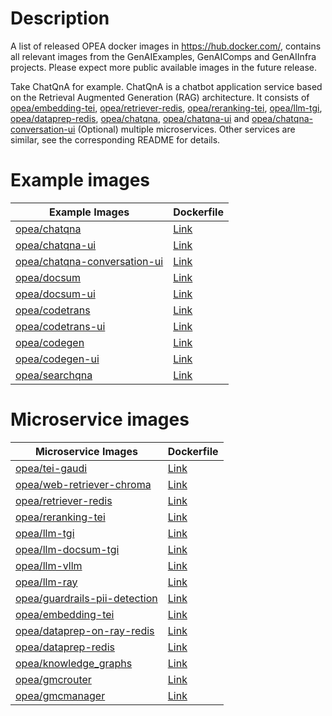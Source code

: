 # Description

A list of released OPEA docker images in https://hub.docker.com/, contains all relevant images from the GenAIExamples, GenAIComps and GenAIInfra projects. Please expect more public available images in the future release.

Take ChatQnA for example. ChatQnA is a chatbot application service based on the Retrieval Augmented Generation (RAG) architecture. It consists of <td class="tg-yk8o"><a href="https://hub.docker.com/r/opea/embedding-tei">opea/embedding-tei</a></td>, <td class="tg-yk8o"><a href="https://hub.docker.com/r/opea/retriever-redis">opea/retriever-redis</a></td>, <td class="tg-yk8o"><a href="https://hub.docker.com/r/opea/reranking-tei">opea/reranking-tei</a></td>, <td class="tg-yk8o"><a href="https://hub.docker.com/r/opea/llm-tgi">opea/llm-tgi</a></td>, <td class="tg-yk8o"><a href="https://hub.docker.com/r/opea/dataprep-redis">opea/dataprep-redis</a></td>, <td class="tg-yk8o"><a href="https://hub.docker.com/r/opea/chatqna">opea/chatqna</a></td>, <td class="tg-yk8o"><a href="https://hub.docker.com/r/opea/chatqna-ui">opea/chatqna-ui</a></td> and <td class="tg-yk8o"><a href="https://hub.docker.com/r/opea/chatqna-conversation-ui">opea/chatqna-conversation-ui</a></td> (Optional) multiple microservices. Other services are similar, see the corresponding README for details.

# Example images

<table class="tg"><thead>
  <tr>
    <th class="tg-cly1">Example Images</th>
    <th class="tg-cly1">Dockerfile</th>
  </tr></thead>
<tbody>
  <tr>
    <td class="tg-yk8o"><a href="https://hub.docker.com/r/opea/chatqna">opea/chatqna</a></td>
    <td class="tg-yk8o"><a href="https://github.com/opea-project/GenAIExamples/blob/main/ChatQnA/docker/Dockerfile">Link</a></td>
  </tr>
  <tr>
    <td class="tg-yk8o"><a href="https://hub.docker.com/r/opea/chatqna-ui">opea/chatqna-ui</a></td>
    <td class="tg-yk8o"><a href="https://github.com/opea-project/GenAIExamples/blob/main/ChatQnA/docker/ui/docker/Dockerfile">Link</a></td>
  </tr>
  <tr>
    <td class="tg-yk8o"><a href="https://hub.docker.com/r/opea/chatqna-conversation-ui">opea/chatqna-conversation-ui</a></td>
    <td class="tg-yk8o"><a href="https://github.com/opea-project/GenAIExamples/blob/main/ChatQnA/docker/ui/docker/Dockerfile.react">Link</a></td>
  </tr>
  <tr>
    <td class="tg-yk8o"><a href="https://hub.docker.com/r/opea/docsum">opea/docsum</a></td>
    <td class="tg-yk8o"><a href="https://github.com/opea-project/GenAIExamples/blob/main/DocSum/docker/Dockerfile">Link</a></td>
  </tr>
  <tr>
    <td class="tg-yk8o"><a href="https://hub.docker.com/r/opea/docsum-ui">opea/docsum-ui</a></td>
    <td class="tg-yk8o"><a href="https://github.com/opea-project/GenAIExamples/blob/main/DocSum/docker/ui/docker/Dockerfile">Link</a></td>
  </tr>
  <tr>
    <td class="tg-yk8o"><a href="https://hub.docker.com/r/opea/codetrans">opea/codetrans</a></td>
    <td class="tg-yk8o"><a href="https://github.com/opea-project/GenAIExamples/blob/main/CodeTrans/docker/Dockerfile">Link</a></td>
  </tr>
  <tr>
    <td class="tg-yk8o"><a href="https://hub.docker.com/r/opea/codetrans-ui">opea/codetrans-ui</a></td>
    <td class="tg-yk8o"><a href="https://github.com/opea-project/GenAIExamples/blob/main/CodeTrans/docker/ui/docker/Dockerfile">Link</a></td>
  </tr>
  <tr>
    <td class="tg-yk8o"><a href="https://hub.docker.com/r/opea/codegen">opea/codegen</a></td>
    <td class="tg-yk8o"><a href="https://github.com/opea-project/GenAIExamples/blob/main/CodeGen/docker/Dockerfile">Link</a></td>
  </tr>
  <tr>
    <td class="tg-yk8o"><a href="https://hub.docker.com/r/opea/codegen-ui">opea/codegen-ui</a></td>
    <td class="tg-yk8o"><a href="https://github.com/opea-project/GenAIExamples/blob/main/CodeGen/docker/ui/docker/Dockerfile">Link</a></td>
  </tr>
  <tr>
    <td class="tg-yk8o"><a href="https://hub.docker.com/r/opea/searchqna/tags">opea/searchqna</a></td>
    <td class="tg-yk8o"><a href="https://github.com/opea-project/GenAIExamples/blob/main/SearchQnA/docker/Dockerfile">Link</a></td>
  </tr>
</tbody></table>

# Microservice images

<table class="tg"><thead>
  <tr>
    <th class="tg-cly1">Microservice Images</th>
    <th class="tg-cly1">Dockerfile</th>
  </tr></thead>
<tbody>
  <tr>
    <td class="tg-yk8o"><a href="https://hub.docker.com/r/opea/tei-gaudi/tags">opea/tei-gaudi</a></td>
    <td class="tg-yk8o"><a href="https://github.com/huggingface/tei-gaudi/blob/habana-main/Dockerfile-hpu">Link</a></td>
  </tr>
  <tr>
    <td class="tg-yk8o"><a href="https://hub.docker.com/r/opea/web-retriever-chroma">opea/web-retriever-chroma</a></td>
    <td class="tg-yk8o"><a href="https://github.com/opea-project/GenAIComps/tree/main/comps/web_retrievers/langchain/chroma/docker">Link</a></td>
  </tr>
  <tr>
    <td class="tg-yk8o"><a href="https://hub.docker.com/r/opea/retriever-redis">opea/retriever-redis</a></td>
    <td class="tg-yk8o"><a href="https://github.com/opea-project/GenAIComps/blob/main/comps/retrievers/langchain/redis/docker/Dockerfile">Link</a></td>
  </tr>
  <tr>
    <td class="tg-yk8o"><a href="https://hub.docker.com/r/opea/reranking-tei">opea/reranking-tei</a></td>
    <td class="tg-yk8o"><a href="https://github.com/opea-project/GenAIComps/blob/main/comps/reranks/tei/docker/Dockerfile">Link</a></td>
  </tr>
  <tr>
    <td class="tg-yk8o"><a href="https://hub.docker.com/r/opea/llm-tgi">opea/llm-tgi</a></td>
    <td class="tg-yk8o"><a href="https://github.com/opea-project/GenAIComps/blob/main/comps/llms/text-generation/tgi/Dockerfile">Link</a></td>
  </tr>
  <tr>
    <td class="tg-yk8o"><a href="https://hub.docker.com/r/opea/llm-docsum-tgi">opea/llm-docsum-tgi</a></td>
    <td class="tg-yk8o"><a href="https://github.com/opea-project/GenAIComps/blob/main/comps/llms/summarization/tgi/Dockerfile">Link</a></td>
  </tr>
  <tr>
    <td class="tg-yk8o"><a href="https://hub.docker.com/r/opea/llm-vllm">opea/llm-vllm</a></td>
    <td class="tg-yk8o"><a href="https://github.com/opea-project/GenAIComps/blob/main/comps/llms/text-generation/vllm/docker/Dockerfile.microservice">Link</a></td>
  </tr>
  <tr>
    <td class="tg-yk8o"><a href="https://hub.docker.com/r/opea/llm-ray">opea/llm-ray</a></td>
    <td class="tg-yk8o"><a href="https://github.com/opea-project/GenAIComps/blob/main/comps/llms/text-generation/ray_serve/docker/Dockerfile.microservice">Link</a></td>
  </tr>
  <tr>
    <td class="tg-yk8o"><a href="https://hub.docker.com/r/opea/guardrails-pii-detection">opea/guardrails-pii-detection</a></td>
    <td class="tg-yk8o"><a href="https://github.com/opea-project/GenAIComps/blob/main/comps/guardrails/pii_detection/docker/Dockerfile">Link</a></td>
  </tr>
  <tr>
    <td class="tg-yk8o"><a href="https://hub.docker.com/r/opea/embedding-tei">opea/embedding-tei</a></td>
    <td class="tg-yk8o"><a href="https://github.com/opea-project/GenAIComps/blob/main/comps/embeddings/langchain/docker/Dockerfile">Link</a></td>
  </tr>
  <tr>
    <td class="tg-yk8o"><a href="https://hub.docker.com/r/opea/dataprep-on-ray-redis">opea/dataprep-on-ray-redis</a></td>
    <td class="tg-yk8o"><a href="https://github.com/opea-project/GenAIComps/blob/main/comps/dataprep/redis/langchain_ray/docker/Dockerfile">Link</a></td>
  </tr>
  <tr>
    <td class="tg-yk8o"><a href="https://hub.docker.com/r/opea/dataprep-redis">opea/dataprep-redis</a></td>
    <td class="tg-yk8o"><a href="https://github.com/opea-project/GenAIComps/blob/main/comps/dataprep/redis/langchain/docker/Dockerfile">Link</a></td>
  </tr>
  <tr>
    <td class="tg-yk8o"><a href="https://hub.docker.com/r/opea/knowledge_graphs">opea/knowledge_graphs</a></td>
    <td class="tg-yk8o"><a href="https://github.com/opea-project/GenAIComps/blob/main/comps/knowledgegraphs/langchain/docker/Dockerfile">Link</a></td>
  </tr>
  <tr>
    <td class="tg-yk8o"><a href="https://hub.docker.com/r/opea/gmcrouter">opea/gmcrouter</a></td>
    <td class="tg-yk8o"><a href="https://github.com/opea-project/GenAIInfra/blob/main/microservices-connector/Dockerfile.manager">Link</a></td>
  </tr>
  <tr>
    <td class="tg-yk8o"><a href="https://hub.docker.com/r/opea/gmcmanager">opea/gmcmanager</a></td>
    <td class="tg-yk8o"><a href="https://github.com/opea-project/GenAIInfra/blob/main/microservices-connector/Dockerfile.router">Link</a></td>
  </tr>
</tbody></table>
